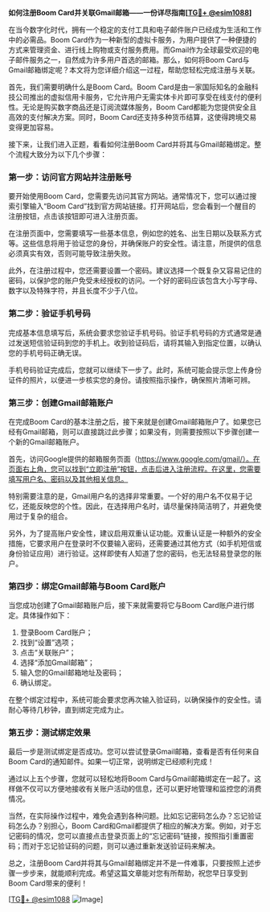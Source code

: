 **如何注册Boom Card并关联Gmail邮箱——一份详尽指南[[TG💪+ @esim1088](https://t.me/s/esim1088)]**

在当今数字化时代，拥有一个稳定的支付工具和电子邮件账户已经成为生活和工作中的必需品。Boom Card作为一种新型的虚拟卡服务，为用户提供了一种便捷的方式来管理资金、进行线上购物或支付服务费用。而Gmail作为全球最受欢迎的电子邮件服务之一，自然成为许多用户首选的邮箱。那么，如何将Boom Card与Gmail邮箱绑定呢？本文将为您详细介绍这一过程，帮助您轻松完成注册与关联。

首先，我们需要明确什么是Boom Card。Boom Card是由一家国际知名的金融科技公司推出的虚拟信用卡服务，它允许用户无需实体卡片即可享受在线支付的便利性。无论是购买数字商品还是订阅流媒体服务，Boom Card都能为您提供安全且高效的支付解决方案。同时，Boom Card还支持多种货币结算，这使得跨境交易变得更加容易。

接下来，让我们进入正题，看看如何注册Boom Card并将其与Gmail邮箱绑定。整个流程大致分为以下几个步骤：

### 第一步：访问官方网站并注册账号

要开始使用Boom Card，您需要先访问其官方网站。通常情况下，您可以通过搜索引擎输入“Boom Card”找到官方网站链接。打开网站后，您会看到一个醒目的注册按钮，点击该按钮即可进入注册页面。

在注册页面中，您需要填写一些基本信息，例如您的姓名、出生日期以及联系方式等。这些信息将用于验证您的身份，并确保账户的安全性。请注意，所提供的信息必须真实有效，否则可能导致注册失败。

此外，在注册过程中，您还需要设置一个密码。建议选择一个既复杂又容易记住的密码，以保护您的账户免受未经授权的访问。一个好的密码应该包含大小写字母、数字以及特殊字符，并且长度不少于八位。

### 第二步：验证手机号码

完成基本信息填写后，系统会要求您验证手机号码。验证手机号码的方式通常是通过发送短信验证码到您的手机上。收到验证码后，请将其输入到指定位置，以确认您的手机号码正确无误。

手机号码验证完成后，您就可以继续下一步了。此时，系统可能会提示您上传身份证件的照片，以便进一步核实您的身份。请按照指示操作，确保照片清晰可辨。

### 第三步：创建Gmail邮箱账户

在完成Boom Card的基本注册之后，接下来就是创建Gmail邮箱账户了。如果您已经有Gmail邮箱，则可以直接跳过此步骤；如果没有，则需要按照以下步骤创建一个新的Gmail邮箱账户。

首先，访问Google提供的邮箱服务页面（https://www.google.com/gmail/）。在页面右上角，您可以找到“立即注册”按钮，点击后进入注册流程。在这里，您需要填写用户名、密码以及其他相关信息。

特别需要注意的是，Gmail用户名的选择非常重要。一个好的用户名不仅易于记忆，还能反映您的个性。因此，在选择用户名时，请尽量保持简洁明了，并避免使用过于复杂的组合。

另外，为了提高账户安全性，建议启用双重认证功能。双重认证是一种额外的安全措施，它要求用户在登录时不仅要输入密码，还需要通过其他方式（如手机短信或身份验证应用）进行验证。这样即使有人知道了您的密码，也无法轻易登录您的账户。

### 第四步：绑定Gmail邮箱与Boom Card账户

当您成功创建了Gmail邮箱账户后，接下来就需要将它与Boom Card账户进行绑定。具体操作如下：

1. 登录Boom Card账户；
2. 找到“设置”选项；
3. 点击“关联账户”；
4. 选择“添加Gmail邮箱”；
5. 输入您的Gmail邮箱地址及密码；
6. 确认绑定。

在整个绑定过程中，系统可能会要求您再次输入验证码，以确保操作的安全性。请耐心等待几秒钟，直到绑定完成为止。

### 第五步：测试绑定效果

最后一步是测试绑定是否成功。您可以尝试登录Gmail邮箱，查看是否有任何来自Boom Card的通知邮件。如果一切正常，说明绑定已经顺利完成！

通过以上五个步骤，您就可以轻松地将Boom Card与Gmail邮箱绑定在一起了。这样做不仅可以方便地接收有关账户活动的信息，还可以更好地管理和监控您的消费情况。

当然，在实际操作过程中，难免会遇到各种问题。比如忘记密码怎么办？忘记验证码怎么办？别担心，Boom Card和Gmail都提供了相应的解决方案。例如，对于忘记密码的情况，您可以直接点击登录页面上的“忘记密码”链接，按照指引重置密码；而对于忘记验证码的问题，则可以通过重新发送验证码来解决。

总之，注册Boom Card并将其与Gmail邮箱绑定并不是一件难事，只要按照上述步骤一步步来，就能顺利完成。希望这篇文章能对您有所帮助，祝您早日享受到Boom Card带来的便利！

[[TG💪+ @esim1088](https://t.me/s/esim1088) ![Image](https://i.postimg.cc/4NQfJmqS/Snipaste-2025-05-13-00-14-12.png)]
